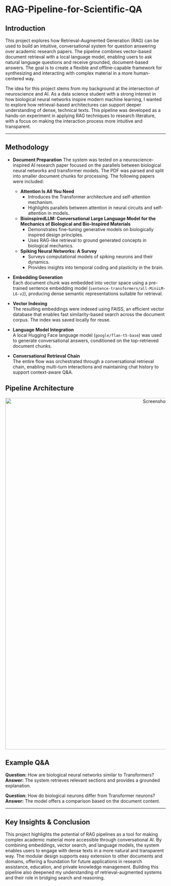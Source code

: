# RAG-Pipeline-for-Scientific-QA

## Introduction

This project explores how Retrieval-Augmented Generation (RAG) can be used to build an intuitive, conversational system for question answering over academic research papers. The pipeline combines vector-based document retrieval with a local language model, enabling users to ask natural language questions and receive grounded, document-based answers. The goal is to create a flexible and offline-capable framework for synthesizing and interacting with complex material in a more human-centered way.

The idea for this project stems from my background at the intersection of neuroscience and AI. As a data science student with a strong interest in how biological neural networks inspire modern machine learning, I wanted to explore how retrieval-based architectures can support deeper understanding of dense, technical texts. This pipeline was developed as a hands-on experiment in applying RAG techniques to research literature, with a focus on making the interaction process more intuitive and transparent.

---

## Methodology

- **Document Preparation**
  The system was tested on a neuroscience-inspired AI research paper focused on the parallels between biological neural networks and transformer models. The PDF was parsed and split into smaller document chunks for processing. The following papers were included:
    * **Attention Is All You Need**
        * Introduces the Transformer architecture and self-attention mechanism.
        * Highlights parallels between attention in neural circuits and self-attention in models.
    * **BioinspiredLLM: Conversational Large Language Model for the Mechanics of Biological and Bio-Inspired Materials**
        * Demonstrates fine-tuning generative models on biologically inspired design principles.
        * Uses RAG-like retrieval to ground generated concepts in biological mechanics.
    * **Spiking Neural Networks: A Survey**
        * Surveys computational models of spiking neurons and their dynamics.
        * Provides insights into temporal coding and plasticity in the brain.


- **Embedding Generation**  
  Each document chunk was embedded into vector space using a pre-trained sentence embedding model (`sentence-transformers/all-MiniLM-L6-v2`), producing dense semantic representations suitable for retrieval.

- **Vector Indexing**  
  The resulting embeddings were indexed using FAISS, an efficient vector database that enables fast similarity-based search across the document corpus. The index was saved locally for reuse.

- **Language Model Integration**  
  A local Hugging Face language model (`google/flan-t5-base`) was used to generate conversational answers, conditioned on the top-retrieved document chunks.

- **Conversational Retrieval Chain**  
  The entire flow was orchestrated through a conversational retrieval chain, enabling multi-turn interactions and maintaining chat history to support context-aware Q&A.


## Pipeline Architecture

<p align="center">
  <img width="1100" alt="Screenshot 2025-05-30 at 1 09 01 PM" src="https://github.com/user-attachments/assets/625cf34d-4af7-4b2c-bf69-2968db1bab45" />
</p>


## Example Q&A

**Question:** How are biological neural networks similar to Transformers?  
**Answer:** The system retrieves relevant sections and provides a grounded explanation.

**Question:** How do biological neurons differ from Transformer neurons?  
**Answer:** The model offers a comparison based on the document content.

---

## Key Insights & Conclusion

This project highlights the potential of RAG pipelines as a tool for making complex academic material more accessible through conversational AI. By combining embeddings, vector search, and language models, the system enables users to engage with dense texts in a more natural and transparent way. The modular design supports easy extension to other documents and domains, offering a foundation for future applications in research assistance, education, and private knowledge management. Building this pipeline also deepened my understanding of retrieval-augmented systems and their role in bridging search and reasoning.
